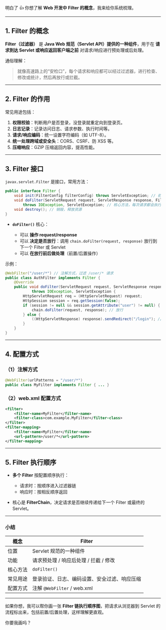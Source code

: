 明白了 👍 你想了解 **Web 开发中 Filter 的概念**，我来给你系统梳理。

---

## 1. Filter 的概念

**Filter（过滤器）** 是 **Java Web 规范（Servlet API）提供的一种组件**，用于在 **请求到达 Servlet 或响应返回客户端之前** 对请求/响应进行预处理或后处理。

通俗理解：

> 就像高速路上的“安检口”，每个请求和响应都可以经过过滤器，进行检查、修改或统计，然后再放行或拦截。

---

## 2. Filter 的作用

常见用途包括：

1. **权限校验**：判断用户是否登录，没登录就重定向到登录页。
2. **日志记录**：记录访问日志、请求参数、执行时间等。
3. **请求/响应编码**：统一设置字符编码（如 UTF-8）。
4. **统一处理跨域或安全头**：CORS、CSRF、防 XSS 等。
5. **压缩响应**：GZIP 压缩返回内容，提高性能。

---

## 3. Filter 接口

`javax.servlet.Filter` 是接口，常用方法：

```java
public interface Filter {
    void init(FilterConfig filterConfig) throws ServletException; // 初始化，只执行一次
    void doFilter(ServletRequest request, ServletResponse response, FilterChain chain)
        throws IOException, ServletException; // 核心方法，每次请求都会执行
    void destroy(); // 销毁，释放资源
}
```

* **`doFilter()`** 核心：

  * 可以 **操作 request/response**
  * 可以 **决定是否放行**：调用 `chain.doFilter(request, response)` 放行到下一个 Filter 或 Servlet
  * 可以 **在放行前后做处理**（前置/后置操作）

示例：

```java
@WebFilter("/user/*") // 注解方式，过滤 /user/* 请求
public class AuthFilter implements Filter {
    @Override
    public void doFilter(ServletRequest request, ServletResponse response, FilterChain chain)
            throws IOException, ServletException {
        HttpServletRequest req = (HttpServletRequest) request;
        HttpSession session = req.getSession(false);
        if (session != null && session.getAttribute("user") != null) {
            chain.doFilter(request, response); // 放行
        } else {
            ((HttpServletResponse) response).sendRedirect("/login"); // 拦截
        }
    }
}
```

---

## 4. 配置方式

### （1）注解方式

```java
@WebFilter(urlPatterns = "/user/*")
public class MyFilter implements Filter { ... }
```

### （2）web.xml 配置方式

```xml
<filter>
    <filter-name>MyFilter</filter-name>
    <filter-class>com.example.MyFilter</filter-class>
</filter>
<filter-mapping>
    <filter-name>MyFilter</filter-name>
    <url-pattern>/user/*</url-pattern>
</filter-mapping>
```

---

## 5. Filter 执行顺序

* **多个 Filter** 按配置顺序执行：

  * 请求时：按顺序进入过滤器链
  * 响应时：按相反顺序返回

* 核心是 **FilterChain**，决定请求是否继续传递给下一个 Filter 或最终的 Servlet。

---

### 小结

| 概念     | Filter                                       |
| -------- | -------------------------------------------- |
| 位置     | Servlet 规范的一种组件                       |
| 功能     | 请求预处理 / 响应后处理 / 拦截 / 修改        |
| 核心方法 | `doFilter()`                                 |
| 常见用途 | 登录验证、日志、编码设置、安全过滤、响应压缩 |
| 配置方式 | 注解 `@WebFilter` / web.xml                  |

---

如果你想，我可以帮你画一张 **Filter 链执行顺序图**，把请求从浏览器到 Servlet 的流程标出来，包括前置/后置处理，这样理解更直观。

你要我画吗？